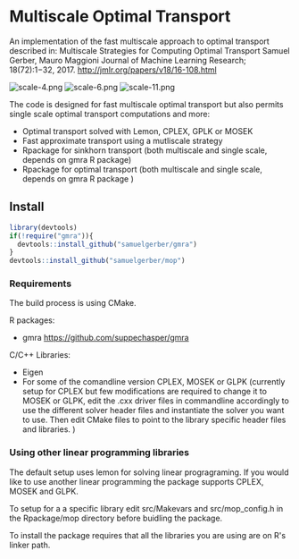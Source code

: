 # Multiscale Optimal Transport

An implementation of the fast multiscale approach to optimal transport described in:
 Multiscale Strategies for Computing Optimal Transport
 Samuel Gerber, Mauro Maggioni
 Journal of Machine Learning Research; 18(72):1−32, 2017.
 http://jmlr.org/papers/v18/16-108.html

![scale-4.png](https://bitbucket.org/repo/XyGX46/images/333242785-scale-4.png)
![scale-6.png](https://bitbucket.org/repo/XyGX46/images/661701334-scale-6.png)
![scale-11.png](https://bitbucket.org/repo/XyGX46/images/104944428-scale-11.png)

The code is designed for fast multiscale optimal transport but also permits single scale optimal transport computations and more:

* Optimal transport solved with Lemon, CPLEX, GPLK or MOSEK
* Fast approximate transport using a mutliscale strategy
* Rpackage for sinkhorn transport (both multiscale and single scale, depends on gmra R package)
* Rpackage for optimal transport (both multiscale and single scale, depends on gmra R package )

## Install

```R
library(devtools)
if(!require("gmra")){
  devtools::install_github("samuelgerber/gmra")
}
devtools::install_github("samuelgerber/mop")
```

### Requirements

The build process is using CMake.

R packages:

* gmra https://github.com/suppechasper/gmra

C/C++ Libraries:

* Eigen
* For some of the comandline  version CPLEX, MOSEK or GLPK (currently setup for CPLEX but few modifications are required to change it to MOSEK or GLPK, edit the .cxx driver files in commandline accordingly to use the different solver header files and instantiate the solver you want to use. Then edit CMake files to point to the library specific header files and libraries. )


### Using other linear programming libraries

The default setup uses lemon for solving linear progragraming. If you would
like to use another linear programming the package supports CPLEX, MOSEK and
GLPK.

To setup for a a specific library edit src/Makevars and src/mop_config.h in the
Rpackage/mop directory before buidling the package.

To install the package requires that all the libraries you are using are on R's linker path.
